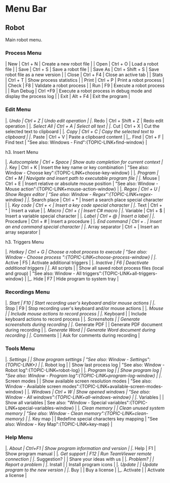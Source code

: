 # Menu Bar

## Robot

Main robot menu.

### Process Menu


| New | Ctrl + N | Create a new robot file | 
| Open | Ctrl + O | Load a robot file | 
| Save | Ctrl + S | Save a robot file |
| Save As | Ctrl + Shift + S | Save robot file as a new version | 
| Close | Ctrl + F4 | Close an active tab | 
| Stats | Ctrl + T | Show process statistics | 
| Print | Ctrl + P | Print a robot process | 
| Check | F8 | Validate a robot process | 
| Run | F9 | Execute a robot process | 
| Run Debug | Ctrl +F9 | Execute a robot process in debug mode and display the process log | 
| Exit | Alt + F4 | Exit the program | 

### Edit Menu

|_. Undo | Ctrl + Z | Undo edit operation |
|_. Redo | Ctrl + Shift + Z | Redo edit operation |
|_. Select All | Ctrl + A | Select all text |
|_. Cut | Ctrl + X | Cut the selected text to clipboard |
|_. Copy | Ctrl + C | Copy the selected text to clipboard |
|_. Paste | Ctrl + V | Paste a clipboard content |
|_. Find | Ctrl + F | Find text | "See also: Windows - Find":{TOPIC-LINK+find-window} |

h3. Insert Menu

|_. Autocomplete | Ctrl + Space | Show auto completion for current context |
|_. Key | Ctrl + K | Insert the key name or key combination | "See also: Window - Choose key":{TOPIC-LINK+choose-key-window} |
|_. Program | Ctrl + M | Navigate and insert path to executable program file | 
|_. Mouse | Ctrl + E | Insert relative or absolute mouse position | "See also: Window - Mouse action":{TOPIC-LINK+mouse-action-window} |
|_. Regex | Ctrl + U | Show Regex editor | "See also: Window - Regex":{TOPIC-LINK+regex-window} |
|_. Search place | Ctrl + * | Insert a search place special character |
|_. Key code | Ctrl + < | Insert a key code special character |
|_. Text | Ctrl + " | Insert a value |
|_. Macro | Ctrl + ( | Insert C# macro |
|_. Variable | Ctrl + $ | Insert a variable special character |
|_. Label | Ctrl + @ | Insert a label |
|_. Procedure | Ctrl + # | Insert a procedure |
|_. End command | Ctrl + . | Insert an end command special character |
|_. Array separator | Ctrl + | Insert an array separator |

h3. Triggers Menu

|_. Hotkey | Ctrl + G | Choose a robot process to execute | "See also: Window - Choose process ":{TOPIC-LINK+choose-process-window} |
|_. Active | F5 | Activate additional triggers |
|_. Inactive | F6 | Deactivate additional triggers |
|_. All scripts |  | Show all saved robot process files (local and group) | "See also: Window - All triggers":{TOPIC-LINK+all-triggers-window} |
|_. Hide | F7 | Hide program to system tray |

### Recordings Menu

|_. Start | F10 | Start recording user's keyboard and/or mouse actions |
|_. Stop | F9 | Stop recording user's keyboard and/or mouse actions |
|_. Mouse |  | Include mouse actions to record process |
|_. Keyboard |  | Include keyboard actions to record process |
|_. Screenshots |  | Generate screenshots during recording |
|_. Generate PDF |  | Generate PDF document during recording |
|_. Generate Word |  | Generate Word document during recording |
|_. Comments |  | Ask for comments during recording |
 
### Tools Menu

|_. Settings |  | Show program settings | "See also: Window - Settings":{TOPIC-LINK+} |
|_. Robot log |  | Show last process log | "See also: Window - Robot log":{TOPIC-LINK+robot-log} |
|_. Program log |  | Show program log | "See also: Window - Program log":{TOPIC-LINK+program-log-window} |
|_. Screen modes |  | Show available screen resolution modes | "See also: Window - Available screen modes":{TOPIC-LINK+available-screen-modes-window} |
|_. Windows | Ctrl + W | Show opened windows | "See also: Window - All windows":{TOPIC-LINK+all-windows-window} |
|_. Variables |  | Show all variables | See also: "Window - Special variables":{TOPIC-LINK+special-variables-window} |
|_. Clean memory |  | Clean unused system memory | "See also: Window - Clean memory":{TOPIC-LINK+clean-memory} |
|_. Key map |   | Redefine special characters key mapping | "See also: Window - Key Map":{TOPIC-LINK+key-map} | 

### Help Menu

|_. About | Ctrl+F1 | Show program information and version |
|_. Help | F1 | Show program manual |
|_. Get support | F12 | Run TeamViewer remote connection |
|_. Suggestion? |  | Share your ideas with us |
|_. Problem? |  | Report a problem |
|_. Install |  | Install program icons |
|_. Update |  | Update program to the new version |
|_. Buy |  | Buy a license |
|_. Activate |  | Activate a license |

